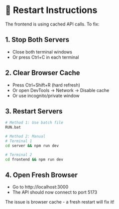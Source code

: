 # 🔄 Restart Instructions

The frontend is using cached API calls. To fix:

## 1. Stop Both Servers
- Close both terminal windows
- Or press Ctrl+C in each terminal

## 2. Clear Browser Cache
- Press Ctrl+Shift+R (hard refresh)
- Or open DevTools → Network → Disable cache
- Or use incognito/private window

## 3. Restart Servers
```bash
# Method 1: Use batch file
RUN.bat

# Method 2: Manual
# Terminal 1
cd server && npm run dev

# Terminal 2  
cd frontend && npm run dev
```

## 4. Open Fresh Browser
- Go to http://localhost:3000
- The API should now connect to port 5173

The issue is browser cache - a fresh restart will fix it!